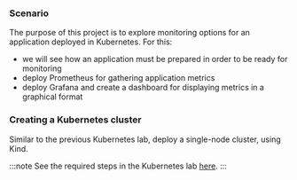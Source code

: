 ### Scenario

The purpose of this project is to explore monitoring options for an application deployed in Kubernetes.
For this:
  * we will see how an application must be prepared in order to be ready for monitoring
  * deploy Prometheus for gathering application metrics
  * deploy Grafana and create a dashboard for displaying metrics in a graphical format

### Creating a Kubernetes cluster

Similar to the previous Kubernetes lab, deploy a single-node cluster, using Kind.

:::note
See the required steps in the Kubernetes lab [here](https://scgc.pages.upb.ro/cloud-courses/docs/management/kubernetes#creating-a-kubernetes-cluster).
:::
